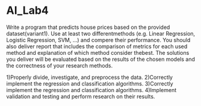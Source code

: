 # AI_Lab4
Write a program that predicts house prices based on the provided dataset(variant1). Use at least two differentmethods (e.g. Linear Regression, Logistic Regression, SVM, ...) and compere their performance. You should also deliver report that includes the comparison of metrics for each used method and explanation of which method consider thebest. The solutions you deliver will be evaluated based on the results of the chosen models and the correctness of your research methods. 

1)Properly divide, investigate, and preprocess the data.
2)Correctly implement the regression and classification algorithms.
3)Correctly implement the regression and classification algorithms.
4)Implement validation and testing and perform research on their results.
